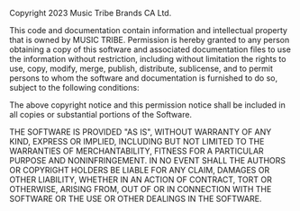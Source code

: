 Copyright 2023 Music Tribe Brands CA Ltd.

This code and documentation contain information and intellectual property that is owned by MUSIC TRIBE. Permission is hereby granted to any person obtaining a copy of this software and associated documentation files to use the information without restriction, including without limitation the rights to use, copy, modify, merge, publish, distribute, sublicense, and to permit persons to whom the software and documentation is furnished to do so, subject to the following conditions:

The above copyright notice and this permission notice shall be included in all copies or substantial portions of the Software.

THE SOFTWARE IS PROVIDED "AS IS", WITHOUT WARRANTY OF ANY KIND, EXPRESS OR IMPLIED, INCLUDING BUT NOT LIMITED TO THE WARRANTIES OF MERCHANTABILITY, FITNESS FOR A PARTICULAR PURPOSE AND NONINFRINGEMENT. IN NO EVENT SHALL THE AUTHORS OR COPYRIGHT HOLDERS BE LIABLE FOR ANY CLAIM, DAMAGES OR OTHER LIABILITY, WHETHER IN AN ACTION OF CONTRACT, TORT OR OTHERWISE, ARISING FROM, OUT OF OR IN CONNECTION WITH THE SOFTWARE OR THE USE OR OTHER DEALINGS IN THE SOFTWARE.